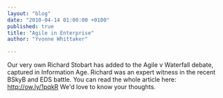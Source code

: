 ```yaml
---
layout: "blog"
date: "2010-04-14 01:00:00 +0100"
published: true
title: "Agile in Enterprise"
author: "Yvonne Whittaker"

---
```


<p>Our very own Richard Stobart has added to the Agile v Waterfall debate, captured in Information Age. Richard was an expert witness in the recent BSkyB and EDS battle. You can read the whole article here: <a href="http://ow.ly/1pqkR" moz-do-not-send="true">http://ow.ly/1pqkR</a> We&#39;d love to know your thoughts.</p>

